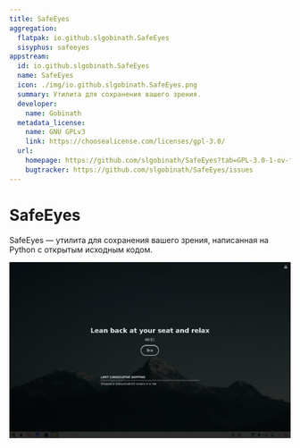 ```yaml
---
title: SafeEyes
aggregation:
  flatpak: io.github.slgobinath.SafeEyes
  sisyphus: safeeyes
appstream:
  id: io.github.slgobinath.SafeEyes
  name: SafeEyes
  icon: ./img/io.github.slgobinath.SafeEyes.png
  summary: Утилита для сохранения вашего зрения.
  developer:
    name: Gobinath
  metadata_license:
    name: GNU GPLv3
    link: https://choosealicense.com/licenses/gpl-3.0/
  url:
    homepage: https://github.com/slgobinath/SafeEyes?tab=GPL-3.0-1-ov-file
    bugtracker: https://github.com/slgobinath/SafeEyes/issues
---
```


# SafeEyes

SafeEyes — утилита для сохранения вашего зрения, написанная на Python с открытым исходным кодом.

![Скриншот программы](./img/screenshot.jpg)

<!--@include: @apps/.parts/install/content-repo.md-->
<!--@include: @apps/.parts/install/content-flatpak.md-->
